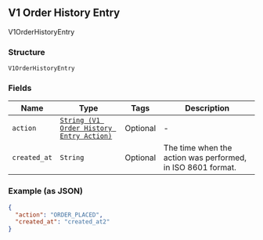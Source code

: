 ## V1 Order History Entry

V1OrderHistoryEntry

### Structure

`V1OrderHistoryEntry`

### Fields

| Name | Type | Tags | Description |
|  --- | --- | --- | --- |
| `action` | [`String (V1 Order History Entry Action)`](/doc/models/v1-order-history-entry-action.md) | Optional | - |
| `created_at` | `String` | Optional | The time when the action was performed, in ISO 8601 format. |

### Example (as JSON)

```json
{
  "action": "ORDER_PLACED",
  "created_at": "created_at2"
}
```

